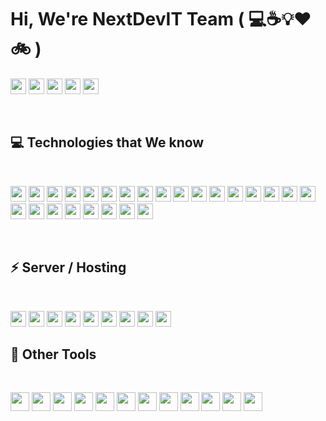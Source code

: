 # Hi, We're NextDevIT Team ( :computer::coffee::bulb::heart::bike: )


[<img src="https://img.shields.io/badge/Website-21759B?style=for-the-badge&logo=Iconify&logoColor=white" height="25"/>](https://nextdevit.com/)
[<img src="https://img.shields.io/badge/Facebook-1877F2?style=for-the-badge&logo=Facebook&logoColor=white" height="25"/>](https://www.facebook.com/nxtdevit)
[<img src="https://img.shields.io/badge/LinkedIn-0A66C2?style=for-the-badge&logo=LinkedIn&logoColor=white" height="25"/>](https://www.linkedin.com/company/nextdevit/)
[<img src="https://img.shields.io/badge/Behance-1769FF?style=for-the-badge&logo=Behance&logoColor=white" height="25"/>](https://www.behance.net/nextdevit)
[<img src="https://img.shields.io/badge/Behance-1769FF?style=for-the-badge&logo=Dribbble&logoColor=white" height="25"/>](https://dribbble.com/nextdevit)


<br>

## :computer: Technologies that We know
<br>
  <p align="left">
    <img src="https://img.shields.io/badge/WordPress(A to Z)-21759B?style=for-the-badge&logo=WordPress&logoColor=white" height="25"/>
    <img src="https://img.shields.io/badge/HTML5-E34F26?style=for-the-badge&logo=html5&logoColor=white" height="25"/>
    <img src="https://img.shields.io/badge/Vanilla CSS / CSS3-1572B6?style=for-the-badge&logo=css3&logoColor=white" height="25"/>
    <img src="https://img.shields.io/badge/Bootstrap-563D7C?style=for-the-badge&logo=bootstrap&logoColor=white" height="25"/>
    <img src="https://img.shields.io/badge/Tailwind_CSS-38B2AC?style=for-the-badge&logo=tailwind-css&logoColor=white" height="25"/>
    <img src="https://img.shields.io/badge/Sass-CC6699?style=for-the-badge&logo=sass&logoColor=white" height="25"/>
    <img src="https://img.shields.io/badge/PHP-777BB4?style=for-the-badge&logo=PHP&logoColor=white" height="25"/>
    <img src="https://img.shields.io/badge/Laravel-FF2D20?style=for-the-badge&logo=Laravel&logoColor=white" height="25"/>
    <img src="https://img.shields.io/badge/javascript-F7DF1E.svg?&style=for-the-badge&logo=javascript&logoColor=black" height="25"/>
    <img src="https://img.shields.io/badge/jQuery-0769AD.svg?&style=for-the-badge&logo=jQuery&logoColor=white" height="25"/>
    <img src="https://img.shields.io/badge/Node.js-43853D?style=for-the-badge&logo=node.js&logoColor=white" height="25"/>
    <img src="https://img.shields.io/badge/Express.js-000000?style=for-the-badge&logo=Express&logoColor=white" height="25"/>
    <img src="https://img.shields.io/badge/React-20232A?style=for-the-badge&logo=react&logoColor=61DAFB" height="25"/>
    <img src="https://img.shields.io/badge/React_Router-CA4245?style=for-the-badge&logo=react-router&logoColor=white" height="25"/>
    <img src="https://img.shields.io/badge/Material--UI-0081CB?style=for-the-badge&logo=MUI&logoColor=white" height="25"/>
    <img src="https://img.shields.io/badge/Netlify-00C7B7?style=for-the-badge&logo=netlify&logoColor=white" height="25"/>
    <img src="https://img.shields.io/badge/firebase-FFCA28.svg?&style=for-the-badge&logo=firebase&logoColor=white" height="25"/>
    <img src="https://img.shields.io/badge/Heroku-430098?style=for-the-badge&logo=heroku&logoColor=white" height="25"/>
    <img src=" https://img.shields.io/badge/MongoDB-4EA94B?style=for-the-badge&logo=mongodb&logoColor=white" height="25"/>
    <img src="https://img.shields.io/badge/MongoDB-47A248.svg?&style=for-the-badge&logo=MongoDB&logoColor=white" height="25"/>
    <img src="https://img.shields.io/badge/MySQL-4479A1.svg?&style=for-the-badge&logo=MySQL&logoColor=white" height="25"/>
    <img src="https://img.shields.io/badge/Stripe-008CDD.svg?&style=for-the-badge&logo=Stripe&logoColor=white" height="25"/>
    <img src="https://img.shields.io/badge/PayPal-00457C.svg?&style=for-the-badge&logo=PayPal&logoColor=white" height="25"/>
    <img src="https://img.shields.io/badge/Google Pay-4285F4.svg?&style=for-the-badge&logo=Google Pay&logoColor=white" height="25"/>
    <img src="https://img.shields.io/badge/Apple Pay-000000.svg?&style=for-the-badge&logo=Apple Pay&logoColor=white" height="25"/>
  </p>
<br/>

## ⚡ Server / Hosting
<br>
  <p align="left">
    <img src="https://img.shields.io/badge/GoDaddy-1BDBDB?style=for-the-badge&logo=GoDaddy&logoColor=white" height="25"/>
    <img src="https://img.shields.io/badge/Namecheap-DE3723?style=for-the-badge&logo=Namecheap&logoColor=white" height="25"/>
    <img src="https://img.shields.io/badge/Hostinger-000000?style=for-the-badge&logo=&logoColor=white" height="25"/>
    <img src="https://img.shields.io/badge/SiteGround-000000?style=for-the-badge&logo=&logoColor=white" height="25"/>
    <img src="https://img.shields.io/badge/Hostgator-000000?style=for-the-badge&logo=&logoColor=white" height="25"/>
    <img src="https://img.shields.io/badge/Dreamhost-000000?style=for-the-badge&logo=&logoColor=white" height="25"/>
    <img src="https://img.shields.io/badge/GreenGeeks-000000?style=for-the-badge&logo=&logoColor=white" height="25"/>
    <img src="https://img.shields.io/badge/WP Engine-000000?style=for-the-badge&logo=&logoColor=white" height="25"/>
    <img src="https://img.shields.io/badge/Netlify-000000?style=for-the-badge&logo=&logoColor=white" height="25"/>
<br/>

## :wrench: Other Tools
<br>
  <p align="left">
    <img src="https://img.shields.io/badge/macOS-000000?style=for-the-badge&logo=macOS&logoColor=white" height="30"/>
    <img src="https://img.shields.io/badge/Linux-FCC624?style=for-the-badge&logo=Linux&logoColor=black" height="30"/>
    <img src="https://img.shields.io/badge/Kali Linux-557C94?style=for-the-badge&logo=Kali Linux&logoColor=white" height="30"/>
    <img src="https://img.shields.io/badge/Windows-0078D6?style=for-the-badge&logo=Windows&logoColor=white" height="30"/>
    <img src="https://img.shields.io/badge/Figma-F24E1E?style=for-the-badge&logo=Figma&logoColor=white" height="30"/>
    <img src="https://img.shields.io/badge/Adobe XD-FF61F6?style=for-the-badge&logo=Adobe XD&logoColor=white" height="30"/>
    <img src="https://img.shields.io/badge/Adobe Photoshop-31A8FF?style=for-the-badge&logo=Adobe Photoshop&logoColor=white" height="30"/>
    <img src="https://img.shields.io/badge/Adobe Illustrator-FF9A00?style=for-the-badge&logo=Adobe Illustrator&logoColor=white" height="30"/>
    <img src="https://img.shields.io/badge/Adobe Premiere Pro-9999FF?style=for-the-badge&logo=Adobe Premiere Pro&logoColor=white" height="30"/>
    <img src="https://img.shields.io/badge/Microsoft Office-D83B01?style=for-the-badge&logo=Microsoft Office&logoColor=white" height="30"/>
    <img src="https://img.shields.io/badge/Digital Marketing-4285F4?style=for-the-badge&logo=Google Marketing Platform&logoColor=white" height="30"/>
    <img src="https://img.shields.io/badge/Google Ads-4285F4?style=for-the-badge&logo=Google Ads&logoColor=white" height="30"/>


  </p>
<br/>
